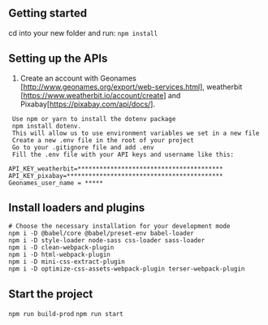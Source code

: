## Getting started

cd into your new folder and run:
`npm install`

## Setting up the APIs

1. Create an account with Geonames [http://www.geonames.org/export/web-services.html],
   weatherbit [https://www.weatherbit.io/account/create] and Pixabay[https://pixabay.com/api/docs/].

```
 Use npm or yarn to install the dotenv package 
 npm install dotenv.
 This will allow us to use environment variables we set in a new file
 Create a new .env file in the root of your project
 Go to your .gitignore file and add .env
 Fill the .env file with your API keys and username like this:

```
```
API_KEY_weatherbit=****************************************
API_KEY_pixabay=*******************************************
Geonames_user_name = *****
```


## Install loaders and plugins

```
# Choose the necessary installation for your development mode
npm i -D @babel/core @babel/preset-env babel-loader
npm i -D style-loader node-sass css-loader sass-loader
npm i -D clean-webpack-plugin
npm i -D html-webpack-plugin
npm i -D mini-css-extract-plugin
npm i -D optimize-css-assets-webpack-plugin terser-webpack-plugin
```

## Start the project

`npm run build-prod`
`npm run start`

